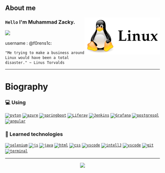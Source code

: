 ## About me

<img align="right" width="245" src="img/linux.png"/>

### `Hello` I'm Muhammad Zacky.

![](https://komarev.com/ghpvc/?username=Muhammad-Zacky&color=00a0a0&style=plastic)

username : @f0rens1c:

```
"Me trying to make a business around Linux would have been a total disaster." ~ Linus Torvalds
```

---

# Biography

### :computer: Using

<code><a href="https://github.com/Muhammad-Zacky" target="_blank"><img src="img/currently_learning/pycharm.png"	width="26px" alt="pyton"></a></code>
<code><a href="https://github.com/Muhammad-Zacky" target="_blank"><img src="img/currently_learning/backbox.jpeg"	width="30px" alt="azure"></a></code>
<code><a href="https://github.com/Muhammad-Zacky" target="_blank"><img src="img/currently_learning/qemu.png"	width="26px" alt="springboot"></a></code>
<code><a href="https://github.com/Muhammad-Zacky" target="_blank"><img src="img/currently_learning/vscode.png"	width="25px" alt="Liferay"></a></code>
<code><a href="https://github.com/Muhammad-Zacky" target="_blank"><img src="img/currently_learning/Jenkins_logo.svg"	width="20px" alt="Jenkins"></a></code>
<code><a href="https://github.com/Muhammad-Zacky" target="_blank"><img src="img/currently_learning/grafana.png"	width="25px" alt="Grafana"></a></code>
<code><a href="https://github.com/Muhammad-Zacky/Muhammad-Zacky/blob/main/resources/PostgreSQL-Cheat-Sheet.pdf" target="_blank"><img src="img/currently_learning/postgresql.png"	width="25px" alt="postgresql"></a></code>
<code><a href="https://angular.io" target="_blank"><img src="img/currently_learning/angular.svg"	width="24px" alt="angular"></a></code>
 
### :book: Learned technologies

<code><a href="https://www.selenium.dev" target="_blank"><img src="img/Learned_technologies/selenium.png"	width="26px" alt="selenium"></a></code>
<code><a href="https://github.com/Muhammad-Zacky/JavaScript-Course" target="_blank"><img src="img/Learned_technologies/js.jpg" width="22px" alt="js"></a></code> 
<code><a href="https://github.com/Muhammad-Zacky/Java-Course" target="_blank"><img src="img/Learned_technologies/java.png" width="22px" alt="java"></a></code>
<code><a href="https://github.com/Muhammad-Zacky" target="_blank"><img src="img/Learned_technologies/html.png" width="30px" alt="html"></a></code>
<code><a href="https://github.com/Muhammad-Zacky" target="_blank"><img src="img/Learned_technologies/css.png" width="26px" alt="css"></a></code>
<code><a href="https://github.com/Muhammad-Zacky/Muhammad-Zacky/blob/main/resources/keyboard-shortcuts-windows.pdf" target="_blank"><img src="img/Learned_technologies/vscode.png" width="26px" alt="vscode"></a></code>
<code><a href="https://github.com/danielex1999/Muhammad-Zacky/blob/main/resources/IntelliJIDEA_ReferenceCard.pdf" target="_blank"><img src="img/Learned_technologies/IntelliJ.png" width="26px" alt="intellJ"></a></code>
<code><a href="https://github.com/Muhammad-Zacky" target="_blank"><img src="img/Learned_technologies/mysql.png" width="26px" alt="vscode"></a></code>
<code><a href="https://github.com/Muhammad-Zacky/danielex1999/blob/main/resources/github-git-cheat-sheet.pdf" target="_blank"><img src="img/Learned_technologies/git.png" width="26px" alt="git"></a></code>
<code><a href="https://github.com/Muhammad-Zacky" target="_blank"><img src="img/Learned_technologies/terminal.png" width="26px" alt="terminal"></a></code>

---

<p align="center">
<img width=800 src="https://github-profile-trophy.vercel.app/?username=Muhammad-Zacky&margin-w=10&row=1&theme=gruvbox&no-bg=true"/>
</p>
